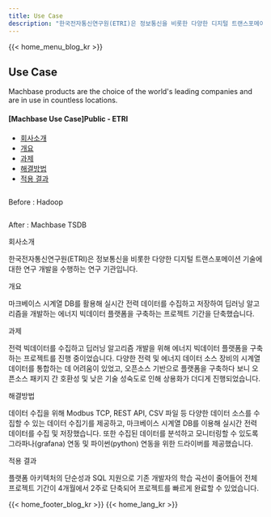 ```yaml
---
title: Use Case
description: "한국전자통신연구원(ETRI)은 정보통신을 비롯한 다양한 디지털 트랜스포메이션 기술에 대한 연구 개발을 수행하는 연구 기관입니다."
---
```


<head>
  <meta charset="UTF-8" />
  <meta name="viewport" content="width=device-width, initial-scale=1.0" />
  <link rel="stylesheet" type="text/css" href="../../css/common.css" />
  <link rel="stylesheet" type="text/css" href="../../css/style.css" />
</head>
{{< home_menu_blog_kr >}}
<section class="usecase_section0">
  <div>
    <h2 class="sub_page_title">Use Case</h2>
    <p class="sub_page_titletext">
      Machbase products are the choice of the world's leading companies and are
      in use in countless locations.
    </p>
  </div>
</section>
<section>
  <div class="tech-inner">
    <section>
      <div class="tech-inner">
        <h4 class="blog-title">[Machbase Use Case]Public - ETRI</h4>
        <ul class="tech-list-ul">
          <a href="#anchor1">
            <li class="tech-list-li" id="tech-list-li">회사소개</li></a
          >
          <a href="#anchor2">
            <li class="tech-list-li" id="tech-list-li">개요</li></a
          >
          <a href="#anchor3">
            <li class="tech-list-li" id="tech-list-li">과제</li>
          </a>
          <a href="#anchor4">
            <li class="tech-list-li" id="tech-list-li">해결방법</li></a
          >
          <a href="#anchor5">
            <li class="tech-list-li" id="tech-list-li">적용 결과</li>
          </a>
        </ul>
        <div class="tech-contents">
          <div>
            <div class="tech-img-wrap">
              <img class="tech-img" src="../../img/usecase_etri1.png" alt="" />
            </div>
            <p class="tech-contents-link-text">Before : Hadoop</p>
            <div class="tech-img-wrap">
              <img class="tech-img" src="../../img/usecase_etri2.png" alt="" />
            </div>
            <p class="tech-contents-link-text">After : Machbase TSDB</p>
            <p class="tech-title" id="anchor1">회사소개</p>
            <p class="tech-contents-text">
              한국전자통신연구원(ETRI)은 정보통신을 비롯한 다양한 디지털
              트랜스포메이션 기술에 대한 연구 개발을 수행하는 연구 기관입니다.
            </p>
            <p class="tech-title" id="anchor2">개요</p>
            <p class="tech-contents-text">
              마크베이스 시계열 DB를 활용해 실시간 전력 데이터를 수집하고
              저장하여 딥러닝 알고리즘을 개발하는 에너지 빅데이터 플랫폼을
              구축하는 프로젝트 기간을 단축했습니다.
            </p>
            <p class="tech-title" id="anchor3">과제</p>
            <p class="tech-contents-text">
              전력 빅데이터를 수집하고 딥러닝 알고리즘 개발을 위해 에너지
              빅데이터 플랫폼을 구축하는 프로젝트를 진행 중이었습니다. 다양한
              전력 및 에너지 데이터 소스 장비의 시계열 데이터를 통합하는 데
              어려움이 있었고, 오픈소스 기반으로 플랫폼을 구축하다 보니 오픈소스
              패키지 간 호환성 및 낮은 기술 성숙도로 인해 상용화가 더디게
              진행되었습니다.
            </p>
            <p class="tech-title" id="anchor4">해결방법</p>
            <p class="tech-contents-text">
              데이터 수집을 위해 Modbus TCP, REST API, CSV 파일 등 다양한 데이터
              소스를 수집할 수 있는 데이터 수집기를 제공하고, 마크베이스 시계열
              DB를 이용해 실시간 전력 데이터를 수집 및 저장했습니다. 또한 수집된
              데이터를 분석하고 모니터링할 수 있도록 그라파나(grafana) 연동 및
              파이썬(python) 연동을 위한 드라이버를 제공했습니다.
            </p>
            <p class="tech-title" id="anchor5">적용 결과</p>
            <p class="tech-contents-text">
              플랫폼 아키텍처의 단순성과 SQL 지원으로 기존 개발자의 학습 곡선이
              줄어들어 전체 프로젝트 기간이 4개월에서 2주로 단축되어 프로젝트를
              빠르게 완료할 수 있었습니다.
            </p>
          </div>
        </div>
      </div>
    </section>
  </div>
</section>
{{< home_footer_blog_kr >}}
{{< home_lang_kr >}}
